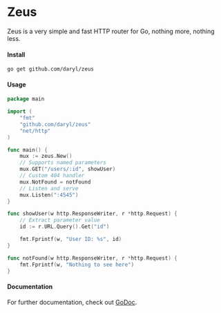 # Zeus

Zeus is a very simple and fast HTTP router for Go, nothing more, nothing less.

#### Install

    go get github.com/daryl/zeus

#### Usage

```go
package main

import (
    "fmt"
    "github.com/daryl/zeus"
    "net/http"
)

func main() {
    mux := zeus.New()
    // Supports named parameters
    mux.GET("/users/:id", showUser)
    // Custom 404 handler
    mux.NotFound = notFound
    // Listen and serve
    mux.Listen(":4545")
}

func showUser(w http.ResponseWriter, r *http.Request) {
    // Extract parameter value
    id := r.URL.Query().Get("id")

    fmt.Fprintf(w, "User ID: %s", id)
}

func notFound(w http.ResponseWriter, r *http.Request) {
    fmt.Fprintf(w, "Nothing to see here")
}
```

#### Documentation

For further documentation, check out [GoDoc](http://godoc.org/github.com/daryl/zeus).
